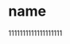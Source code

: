 # name
<!doctype html>
<html lang="en">
<head>
    <meta charset="UTF-8">
    <title>Document</title>
</head>
<body>
    1111111111111111111
</body>
</html>